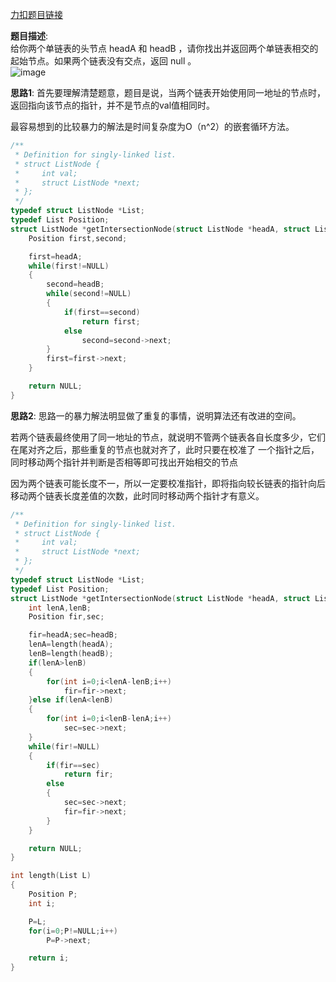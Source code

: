 [力扣题目链接](https://leetcode.cn/problems/intersection-of-two-linked-lists-lcci/description/)

__题目描述__:\
给你两个单链表的头节点 headA 和 headB ，请你找出并返回两个单链表相交的起始节点。如果两个链表没有交点，返回 null 。\
![image](https://user-images.githubusercontent.com/84489567/200776939-e42ba1da-da31-4bd8-9213-ced4848a89cb.png)

__思路1__:
首先要理解清楚题意，题目是说，当两个链表开始使用同一地址的节点时，返回指向该节点的指针，并不是节点的val值相同时。

最容易想到的比较暴力的解法是时间复杂度为O（n^2）的嵌套循环方法。
```C
/**
 * Definition for singly-linked list.
 * struct ListNode {
 *     int val;
 *     struct ListNode *next;
 * };
 */
typedef struct ListNode *List;
typedef List Position;
struct ListNode *getIntersectionNode(struct ListNode *headA, struct ListNode *headB) {
    Position first,second;

    first=headA;
    while(first!=NULL)
    {
        second=headB;
        while(second!=NULL)
        {
            if(first==second)
                return first;
            else
                second=second->next;
        }
        first=first->next;
    }

    return NULL;
}
```
__思路2__:
思路一的暴力解法明显做了重复的事情，说明算法还有改进的空间。

若两个链表最终使用了同一地址的节点，就说明不管两个链表各自长度多少，它们在尾对齐之后，那些重复的节点也就对齐了，此时只要在校准了
一个指针之后，同时移动两个指针并判断是否相等即可找出开始相交的节点

因为两个链表可能长度不一，所以一定要校准指针，即将指向较长链表的指针向后移动两个链表长度差值的次数，此时同时移动两个指针才有意义。

```C
/**
 * Definition for singly-linked list.
 * struct ListNode {
 *     int val;
 *     struct ListNode *next;
 * };
 */
typedef struct ListNode *List;
typedef List Position;
struct ListNode *getIntersectionNode(struct ListNode *headA, struct ListNode *headB) {
    int lenA,lenB;
    Position fir,sec;

    fir=headA;sec=headB;
    lenA=length(headA);
    lenB=length(headB);
    if(lenA>lenB)
    {
        for(int i=0;i<lenA-lenB;i++)
            fir=fir->next;
    }else if(lenA<lenB)
    {
        for(int i=0;i<lenB-lenA;i++)
            sec=sec->next;
    }
    while(fir!=NULL)
    {
        if(fir==sec)
            return fir;
        else
        {
            sec=sec->next;
            fir=fir->next;
        }
    }

    return NULL;
}

int length(List L)
{
    Position P;
    int i;

    P=L;
    for(i=0;P!=NULL;i++)
        P=P->next;

    return i;
}
```
